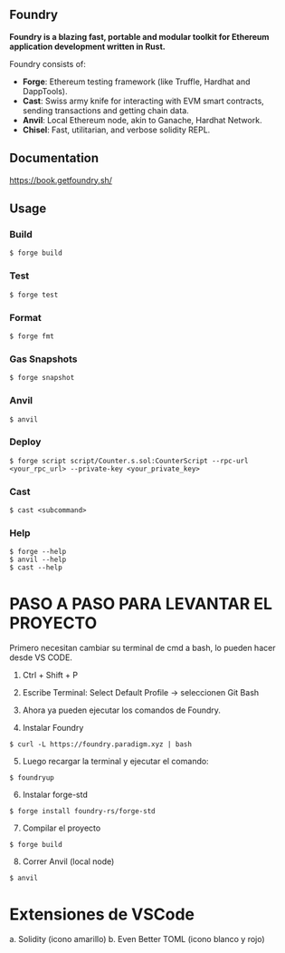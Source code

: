 ## Foundry

**Foundry is a blazing fast, portable and modular toolkit for Ethereum application development written in Rust.**

Foundry consists of:

-   **Forge**: Ethereum testing framework (like Truffle, Hardhat and DappTools).
-   **Cast**: Swiss army knife for interacting with EVM smart contracts, sending transactions and getting chain data.
-   **Anvil**: Local Ethereum node, akin to Ganache, Hardhat Network.
-   **Chisel**: Fast, utilitarian, and verbose solidity REPL.

## Documentation

https://book.getfoundry.sh/

## Usage

### Build

```shell
$ forge build
```

### Test

```shell
$ forge test
```

### Format

```shell
$ forge fmt
```

### Gas Snapshots

```shell
$ forge snapshot
```

### Anvil

```shell
$ anvil
```

### Deploy

```shell
$ forge script script/Counter.s.sol:CounterScript --rpc-url <your_rpc_url> --private-key <your_private_key>
```

### Cast

```shell
$ cast <subcommand>
```

### Help

```shell
$ forge --help
$ anvil --help
$ cast --help
```
# PASO A PASO PARA LEVANTAR EL PROYECTO #

Primero necesitan cambiar su terminal de cmd a bash, lo pueden hacer desde VS CODE.

1. Ctrl + Shift + P
2. Escribe Terminal: Select Default Profile → seleccionen Git Bash
3. Ahora ya pueden ejecutar los comandos de Foundry.

4. Instalar Foundry

```shell
$ curl -L https://foundry.paradigm.xyz | bash
```

5. Luego recargar la terminal y ejecutar el comando:

```shell
$ foundryup
```

6. Instalar forge-std

```shell
$ forge install foundry-rs/forge-std
```

7. Compilar el proyecto

```shell
$ forge build
```

8. Correr Anvil (local node)

```shell
$ anvil
```

# Extensiones de VSCode
a. Solidity (icono amarillo)
b. Even Better TOML (icono blanco y rojo)
